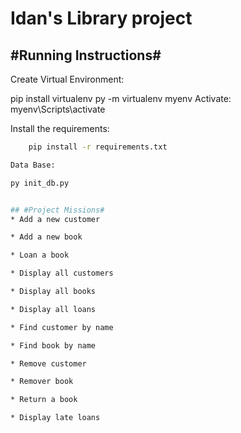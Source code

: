 # Idan's Library project


## #Running Instructions#
Create Virtual Environment:

pip install virtualenv 
py  -m virtualenv myenv
Activate: myenv\Scripts\activate

Install the requirements:
```bash
    pip install -r requirements.txt

Data Base:

py init_db.py


## #Project Missions#
* Add a new customer

* Add a new book

* Loan a book

* Display all customers

* Display all books

* Display all loans

* Find customer by name

* Find book by name

* Remove customer

* Remover book

* Return a book

* Display late loans
